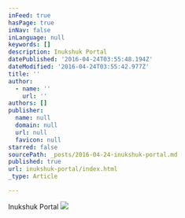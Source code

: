 ```yaml
---
inFeed: true
hasPage: true
inNav: false
inLanguage: null
keywords: []
description: Inukshuk Portal
datePublished: '2016-04-24T03:55:48.194Z'
dateModified: '2016-04-24T03:55:42.977Z'
title: ''
author:
  - name: ''
    url: ''
authors: []
publisher:
  name: null
  domain: null
  url: null
  favicon: null
starred: false
sourcePath: _posts/2016-04-24-inukshuk-portal.md
published: true
url: inukshuk-portal/index.html
_type: Article

---
```

Inukshuk Portal
![](https://s3-us-west-2.amazonaws.com/the-grid-img/p/bfe2f2b458afb8996c496ea1b7bfb6df7806a351.jpg)